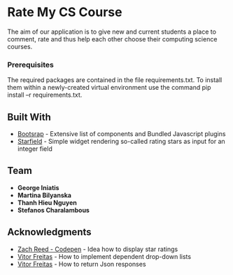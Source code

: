 # Rate My CS Course

The aim of our application is to give new and current students a place to comment, rate and thus help each other choose their computing science courses.


### Prerequisites

The required packages are contained in the file requirements.txt. To install them  within a newly-created virtual environment use the command
pip install –r requirements.txt. 


## Built With

* [Bootsrap](https://getbootstrap.com/) - Extensive list of components and Bundled Javascript plugins
* [Starfield](https://pypi.org/project/django-starfield/) - Simple widget rendering so-called rating stars as input for an integer field


## Team

* **George Iniatis** 
* **Martina Bilyanska** 
* **Thanh Hieu Nguyen**
* **Stefanos Charalambous** 


## Acknowledgments

* [Zach Reed - Codepen](https://codepen.io/Bluetidepro/pen/GkpEa) - Idea how to display star ratings
* [Vitor Freitas](https://simpleisbetterthancomplex.com/tutorial/2018/01/29/how-to-implement-dependent-or-chained-dropdown-list-with-django.html) - How to implement dependent drop-down lists
* [Vitor Freitas](https://simpleisbetterthancomplex.com/tutorial/2016/07/27/how-to-return-json-encoded-response.html) - How to return Json responses

